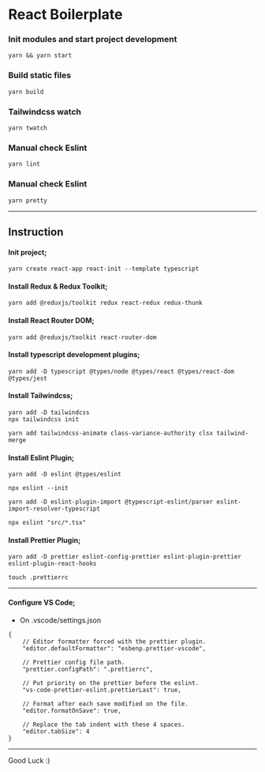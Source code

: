 # React Boilerplate

### Init modules and start project development

```
yarn && yarn start
```

### Build static files

```
yarn build
```

### Tailwindcss watch

```
yarn twatch
```

### Manual check Eslint

```
yarn lint
```

### Manual check Eslint

```
yarn pretty
```

---

## Instruction

#### Init project;

```
yarn create react-app react-init --template typescript
```

#### Install Redux & Redux Toolkit;

```
yarn add @reduxjs/toolkit redux react-redux redux-thunk
```

#### Install React Router DOM;

```
yarn add @reduxjs/toolkit react-router-dom
```

#### Install typescript development plugins;

```
yarn add -D typescript @types/node @types/react @types/react-dom @types/jest

```

#### Install Tailwindcss;

```
yarn add -D tailwindcss
npx tailwindcss init

yarn add tailwindcss-animate class-variance-authority clsx tailwind-merge
```

#### Install Eslint Plugin;

```
yarn add -D eslint @types/eslint

npx eslint --init

yarn add -D eslint-plugin-import @typescript-eslint/parser eslint-import-resolver-typescript

npx eslint "src/*.tsx"
```

#### Install Prettier Plugin;

```
yarn add -D prettier eslint-config-prettier eslint-plugin-prettier eslint-plugin-react-hooks

touch .prettierrc
```

---

#### Configure VS Code;

-   On .vscode/settings.json

```
{
    // Editor formatter forced with the prettier plugin.
    "editor.defaultFormatter": "esbenp.prettier-vscode",

    // Prettier config file path.
    "prettier.configPath": ".prettierrc",

    // Put priority on the prettier before the eslint.
    "vs-code-prettier-eslint.prettierLast": true,

    // Format after each save modified on the file.
    "editor.formatOnSave": true,

    // Replace the tab indent with these 4 spaces.
    "editor.tabSize": 4
}
```

---

Good Luck :)
